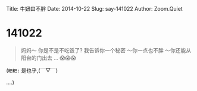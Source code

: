 Title: 牛妞曰不胖
Date: 2014-10-22
Slug: say-141022
Author: Zoom.Quiet


# 141022

> 妈妈～
> 你是不是不吃饭了?
> 我告诉你一个秘密
> ～你一点也不胖
> ～你还能从阳台的门出去
> ... 😱😱😱


(`粑粑:` 是也乎,(￣▽￣) 

....)
